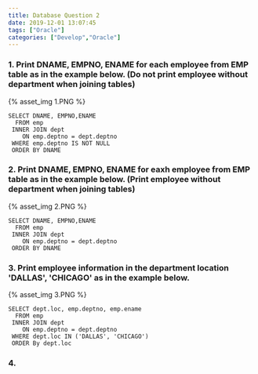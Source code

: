 ```yaml
---
title: Database Question 2
date: 2019-12-01 13:07:45
tags: ["Oracle"]
categories: ["Develop","Oracle"]
---
```


<!-- more -->

### 1. Print DNAME, EMPNO, ENAME for each employee from EMP table as in the example below. (Do not print employee without department when joining tables)

{% asset_img 1.PNG %}
~~~
SELECT DNAME, EMPNO,ENAME
  FROM emp
 INNER JOIN dept
    ON emp.deptno = dept.deptno
 WHERE emp.deptno IS NOT NULL
 ORDER BY DNAME
~~~

### 2. Print DNAME, EMPNO, ENAME for eaxh employee from EMP table as in the example below. (Print employee without department when joining tables)

{% asset_img 2.PNG %}
~~~
SELECT DNAME, EMPNO,ENAME
  FROM emp
 INNER JOIN dept
    ON emp.deptno = dept.deptno
 ORDER BY DNAME
~~~

### 3. Print employee information in the department location 'DALLAS', 'CHICAGO' as in the example below.

{% asset_img 3.PNG %}
~~~
SELECT dept.loc, emp.deptno, emp.ename
  FROM emp
 INNER JOIN dept
    ON emp.deptno = dept.deptno
 WHERE dept.loc IN ('DALLAS', 'CHICAGO')
 ORDER By dept.loc
~~~

### 4. 
